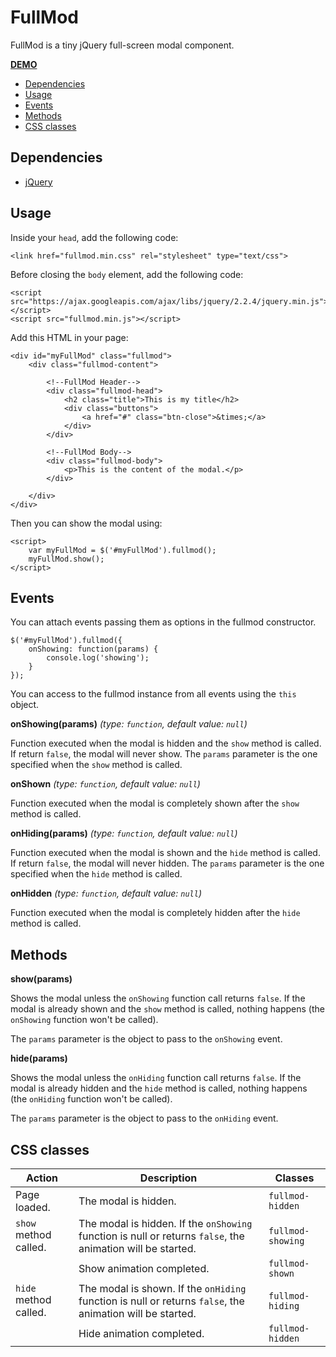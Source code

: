 # FullMod
FullMod is a tiny jQuery full-screen modal component.

[**DEMO**](https://omarmuscatello.github.io/FullMod/)

* [Dependencies](#dependencies)
* [Usage](#usage)
* [Events](#events)
* [Methods](#methods)
* [CSS classes](#css-classes)

## Dependencies
* [jQuery](https://jquery.com/)

## Usage
Inside your `head`, add the following code:

    <link href="fullmod.min.css" rel="stylesheet" type="text/css">

Before closing the `body` element, add the following code:

    <script src="https://ajax.googleapis.com/ajax/libs/jquery/2.2.4/jquery.min.js"></script>
    <script src="fullmod.min.js"></script>
    
Add this HTML in your page:

    <div id="myFullMod" class="fullmod">
        <div class="fullmod-content">
    
            <!--FullMod Header-->
            <div class="fullmod-head">
                <h2 class="title">This is my title</h2>
                <div class="buttons">
                    <a href="#" class="btn-close">&times;</a>
                </div>
            </div>
    
            <!--FullMod Body-->
            <div class="fullmod-body">
                <p>This is the content of the modal.</p>
            </div>
    
        </div>
    </div>

Then you can show the modal using:

    <script>
        var myFullMod = $('#myFullMod').fullmod();  
        myFullMod.show();
    </script>
    
## Events
You can attach events passing them as options in the fullmod constructor.
    
    $('#myFullMod').fullmod({
        onShowing: function(params) {
            console.log('showing');
        }
    });
    
You can access to the fullmod instance from all events using the `this` object.

**onShowing(params)** _(type: `function`, default value: `null`)_

Function executed when the modal is hidden and the `show` method is called. If return `false`, the modal will never show.
The `params` parameter is the one specified when the `show` method is called.

**onShown** _(type: `function`, default value: `null`)_

Function executed when the modal is completely shown after the `show` method is called.

**onHiding(params)** _(type: `function`, default value: `null`)_

Function executed when the modal is shown and the `hide` method is called. If return `false`, the modal will never hidden.
The `params` parameter is the one specified when the `hide` method is called.


**onHidden** _(type: `function`, default value: `null`)_

Function executed when the modal is completely hidden after the `hide` method is called.

## Methods

**show(params)**

Shows the modal unless the `onShowing` function call returns `false`. If the modal is already shown and the `show` method is called, nothing happens (the `onShowing` function won't be called).

The `params` parameter is the object to pass to the `onShowing` event.

**hide(params)**

Shows the modal unless the `onHiding` function call returns `false`. If the modal is already hidden and the `hide` method is called, nothing happens (the `onHiding` function won't be called).

The `params` parameter is the object to pass to the `onHiding` event.

## CSS classes

| Action                | Description                                                                                                 | Classes           |
|-----------------------|-------------------------------------------------------------------------------------------------------------|-------------------|
| Page loaded.          | The modal is hidden.                                                                                        | `fullmod-hidden`  |
| `show` method called. | The modal is hidden. If the `onShowing` function is null or returns `false`, the animation will be started. | `fullmod-showing` |
|                       | Show animation completed.                                                                                   | `fullmod-shown`   |
| `hide` method called. | The modal is shown. If the `onHiding` function is null or returns `false`, the animation will be started.   | `fullmod-hiding`  |
|                       | Hide animation completed.                                                                                   | `fullmod-hidden`  |
